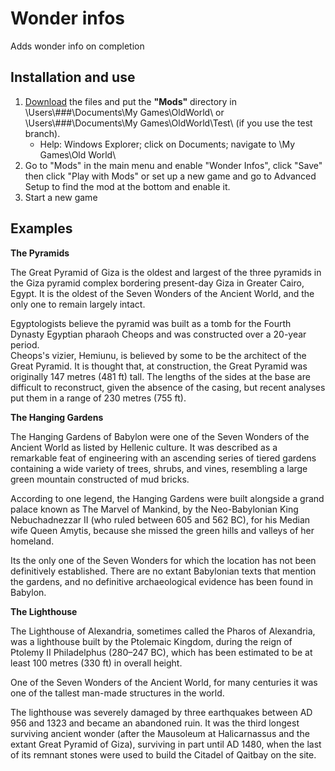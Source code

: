 # Wonder infos
 Adds wonder info on completion



## Installation and use


1. [Download](https://github.com/ShadowDuke/OW_WonderInfos/archive/master.zip) the files and put the **"Mods"** directory in \Users\\###\Documents\My Games\OldWorld\ or \Users\\###\Documents\My Games\OldWorld\Test\ (if you use the test branch).
   - Help: Windows Explorer; click on Documents; navigate to \My Games\Old World\
2. Go to "Mods" in the main menu and enable "Wonder Infos", click "Save" then click "Play with Mods" or set up a new game and go to Advanced Setup to find the mod at the bottom and enable it.
3. Start a new game

## Examples

**The Pyramids**

The Great Pyramid of Giza is the oldest and largest of the three pyramids in the Giza pyramid complex bordering present-day Giza in Greater Cairo, Egypt. It is the oldest of the Seven Wonders of the Ancient World, and the only one to remain largely intact.

Egyptologists believe the pyramid was built as a tomb for the Fourth Dynasty Egyptian pharaoh Cheops and was constructed over a 20-year period.<br>Cheops's vizier, Hemiunu, is believed by some to be the architect of the Great Pyramid. It is thought that, at construction, the Great Pyramid was originally 147 metres (481 ft) tall.
The lengths of the sides at the base are difficult to reconstruct, given the absence of the casing, but recent analyses put them in a range of 230 metres (755 ft).

**The Hanging Gardens**

The Hanging Gardens of Babylon were one of the Seven Wonders of the Ancient World as listed by Hellenic culture. It was described as a remarkable feat of engineering with an ascending series of tiered gardens containing a wide variety of trees, shrubs, and vines, resembling a large green mountain constructed of mud bricks.

According to one legend, the Hanging Gardens were built alongside a grand palace known as The Marvel of Mankind, by the Neo-Babylonian King Nebuchadnezzar II (who ruled between 605 and 562 BC), for his Median wife Queen Amytis, because she missed the green hills and valleys of her homeland.

Its the only one of the Seven Wonders for which the location has not been definitively established. There are no extant Babylonian texts that mention the gardens, and no definitive archaeological evidence has been found in Babylon.

**The Lighthouse**

The Lighthouse of Alexandria, sometimes called the Pharos of Alexandria, was a lighthouse built by the Ptolemaic Kingdom, during the reign of Ptolemy II Philadelphus (280–247 BC), which has been estimated to be at least 100 metres (330 ft) in overall height.

One of the Seven Wonders of the Ancient World, for many centuries it was one of the tallest man-made structures in the world.

The lighthouse was severely damaged by three earthquakes between AD 956 and 1323 and became an abandoned ruin. It was the third longest surviving ancient wonder (after the Mausoleum at Halicarnassus and the extant Great Pyramid of Giza), surviving in part until AD 1480, when the last of its remnant stones were used to build the Citadel of Qaitbay on the site.

